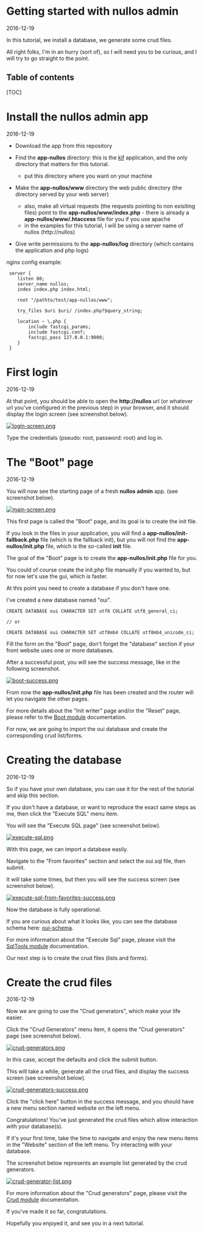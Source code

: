 Getting started with nullos admin
====================================
2016-12-19



In this tutorial, we install a database, we generate some crud files.

All right folks, I'm in an hurry (sort of), so I will need you to be curious, and I will try to 
go straight to the point.




Table of contents
---------------------
[TOC]



Install the nullos admin app
==============================
2016-12-19



- Download the app from this repository
- Find the **app-nullos** directory: this is the [kif](https://github.com/lingtalfi/nullos-admin/tree/master/doc/https://github.com/lingtalfi/kif) application, and the only directory that matters for this tutorial.
    - put this directory where you want on your machine
- Make the **app-nullos/www** directory the web public directory (the directory served by your web server)
    - also, make all virtual requests (the requests pointing to non exisiting files) point to the **app-nullos/www/index.php**
            - there is already a **app-nullos/www/.htaccess** file for you if you use apache
    - in the examples for this tutorial, I will be using a server name of nullos (http://nullos)            
            
- Give write permissions to the **app-nullos/log** directory (which contains the application and php logs)
           

                       
nginx config example:
```nginx
 server {
    listen 80; 
    server_name nullos;
	index index.php index.html;

    root "/pathto/test/app-nullos/www";

    try_files $uri $uri/ /index.php?$query_string;
    
	location ~ \.php {
	    include fastcgi_params;
	    include fastcgi.conf;
	    fastcgi_pass 127.0.0.1:9000;
	}
 }            
```            



First login
==============================
2016-12-19


At that point, you should be able to open the **http://nullos** url (or whatever url you've configured 
in the previous step) in your browser, and it should display the login screen (see screenshot below).

[![login-screen.png](https://s19.postimg.org/ls2e9uw2r/login_screen.png)](https://postimg.org/image/gtevvbs9r/)


Type the credentials (pseudo: root, password: root) and log in.




The "Boot" page
==============================
2016-12-19

You will now see the starting page of a fresh **nullos admin** app. (see screenshot below).


[![main-screen.png](https://s19.postimg.org/b6iixupr7/main_screen.png)](https://postimg.org/image/xigbr8ov3/)


This first page is called the "Boot" page, and its goal is to create the init file.

If you look in the files in your application, you will find a **app-nullos/init-fallback.php**
file (which is the fallback init), but you will not find the **app-nullos/init.php** file, which
is the so-called **init** file.

The goal of the "Boot" page is to create the **app-nullos/init.php** file for you.


You could of course create the init.php file manually if you wanted to, but for now let's use the gui,
which is faster.

At this point you need to create a database if you don't have one.

I've created a new database named "oui".

```mysql
CREATE DATABASE oui CHARACTER SET utf8 COLLATE utf8_general_ci;

// or 

CREATE DATABASE oui CHARACTER SET utf8mb4 COLLATE utf8mb4_unicode_ci;
```



Fill the form on the "Boot" page, don't forget the "database" section if your 
front website uses one or more databases.


After a successful post, you will see the success message, like in the following screenshot.

[![boot-success.png](https://s19.postimg.org/6aaasf083/boot_success.png)](https://postimg.org/image/f5b52xp0f/)


From now the **app-nullos/init.php** file has been 
created and the router will let you navigate the other pages.


For more details about the "Init writer" page and/or the "Reset" page, 
please refer to the [Boot module](https://github.com/lingtalfi/nullos-admin/tree/master/doc/modules/boot-module.md) documentation.



For now, we are going to import the oui database and create the corresponding crud list/forms.


Creating the database
=========================
2016-12-19

So if you have your own database, you can use it for the rest of the tutorial and skip this section.

If you don't have a database, or want to reproduce the exact same steps as me, then click the 
"Execute SQL" menu item.


You will see the "Execute SQL page" (see screenshot below).


[![execute-sql.png](https://s19.postimg.org/ti96ezyeb/execute_sql.png)](https://postimg.org/image/tv0kl6gnz/)

With this page, we can import a database easily.

Navigate to the "From favorites" section and select the oui.sql file, then submit.

It will take some times, but then you will see the success screen (see screenshot below).

[![execute-sql-from-favorites-success.png](https://s19.postimg.org/3lfi2duqr/execute_sql_from_favorites_success.png)](https://postimg.org/image/p7uijetb3/)



Now the database is fully operational.

If you are curious about what it looks like, you can see the database schema here: [oui-schema](https://github.com/lingtalfi/nullos-admin/tree/master/doc/assets/oui-schema.png).


For more information about the "Execute Sql" page, please visit the [SqlTools module](https://github.com/lingtalfi/nullos-admin/tree/master/doc/modules/sqltools-module.md) documentation.


Our next step is to create the crud files (lists and forms).



Create the crud files
========================
2016-12-19

Now we are going to use the "Crud generators", which make your life easier.

Click the "Crud Generators" menu item, it opens the "Crud generators" page (see screenshot below).


[![crud-generators.png](https://s19.postimg.org/n207owpur/crud_generators.png)](https://postimg.org/image/sdf49mbxb/)

In this case, accept the defaults and click the submit button.
 
This will take a while, generate all the crud files, and display the success screen (see screenshot below).

[![crud-generators-success.png](https://s19.postimg.org/jtr4y4e77/crud_generators_success.png)](https://postimg.org/image/nq4gu3z6n/)


Click the "click here" button in the success message, and you should have a new menu section named website
on the left menu.


Congratulations! You've just generated the crud files which allow interaction with your database(s).

If it's your first time, take the time to navigate and enjoy the new menu items in the "Website" section 
of the left menu. Try interacting with your database.

 
The screenshot below represents an example list generated by the crud generators.

[![crud-generator-list.png](https://s19.postimg.org/9v66bn4rn/crud_generator_list.png)](https://postimg.org/image/khzzh2cwv/)



 
For more information about the "Crud generators" page, please visit the [Crud module](https://github.com/lingtalfi/nullos-admin/tree/master/doc/modules/crud-module.md) documentation.



If you've made it so far, congratulations.

Hopefully you enjoyed it, and see you in a next tutorial.























